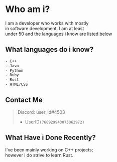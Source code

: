 # Who am i?

I am a developer who works with mostly  
in software development. I am at least  
under 50 and the languages i know are listed below

## What languages do i know?

```bash
- C++
- Java
- Python
- Ruby
- Rust
- HTML/CSS
```

## Contact Me

> Discord: user_id#4503  
>
>- UserID```(768929943073062972)```

## What Have i Done Recently?

I've been mainly working on C++ projects;  
however i do strive to learn Rust.

<!--TODO: Add wakatime-->